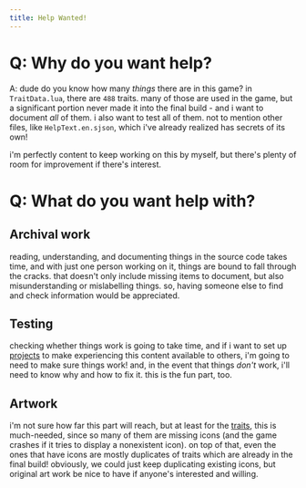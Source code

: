 ```yaml
---
title: Help Wanted!
---
```


# Q: Why do you want help?
A: dude do you know how many *things* there are in this game? in `TraitData.lua`, there are `488` traits. many of those are used in the game, but a significant portion never made it into the final build - and i want to document *all* of them. i also want to test all of them. not to mention other files, like `HelpText.en.sjson`, which i've already realized has secrets of its own!

i'm perfectly content to keep working on this by myself, but there's plenty of room for improvement if there's interest.

# Q: What do you want help with?
## Archival work
reading, understanding, and documenting things in the source code takes time, and with just one person working on it, things are bound to fall through the cracks. that doesn't only include missing items to document, but also misunderstanding or mislabelling things. so, having someone else to find and check information would be appreciated.

## Testing
checking whether things work is going to take time, and if i want to set up [projects](traits/ExhumedTraits%20mod/readme.md) to make experiencing this content available to others, i'm going to need to make sure things work! and, in the event that things *don't* work, i'll need to know why and how to fix it. this is the fun part, too.

## Artwork
i'm not sure how far this part will reach, but at least for the [traits](traits/list/traitData_alphabetical.md), this is much-needed, since so many of them are missing icons (and the game crashes if it tries to display a nonexistent icon). on top of that, even the ones that have icons are mostly duplicates of traits which are already in the final build! obviously, we could just keep duplicating existing icons, but original art work be nice to have if anyone's interested and willing.